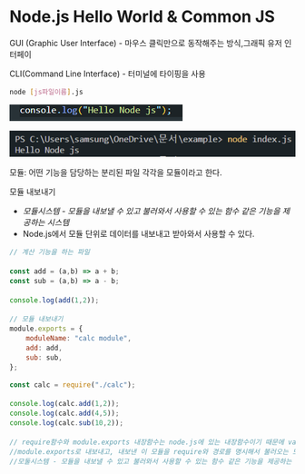 # Node.js Hello World & Common JS

GUI (Graphic User Interface) - 마우스 클릭만으로 동작해주는 방식,그래픽 유저 인터페이

CLI(Command Line Interface) - 터미널에 타이핑을 사용

```bash
node [js파일이름].js
```

![Untitled](Node%20js%20Hello%20World%20&%20Common%20JS%2099fb68b1e1c643b8ad1983b4f514f9a4/Untitled.png)

![Untitled](Node%20js%20Hello%20World%20&%20Common%20JS%2099fb68b1e1c643b8ad1983b4f514f9a4/Untitled%201.png)

모듈: 어떤 기능을 담당하는 분리된 파일 각각을 모듈이라고 한다.

모듈 내보내기

- *모듈시스템 - 모듈을 내보낼 수 있고 불러와서 사용할 수 있는 함수 같은 기능을 제공하는 시스템*
- Node.js에서 모듈 단위로 데이터를 내보내고 받아와서 사용할 수 있다.

```jsx
// 계산 기능을 하는 파일

const add = (a,b) => a + b;
const sub = (a,b) => a - b;

console.log(add(1,2));

// 모듈 내보내기
module.exports = {
    moduleName: "calc module",
    add: add,
    sub: sub,
};
```

```jsx
const calc = require("./calc");

console.log(calc.add(1,2));
console.log(calc.add(4,5));
console.log(calc.sub(10,2));

// require함수와 module.exports 내장함수는 node.js에 있는 내장함수이기 때문에 vanilla.js에서는 이용이 제한 됨
//module.exports로 내보내고, 내보낸 이 모듈을 require와 경로를 명시해서 불러오는 모듈 시스템은 Node.js가 기본적으로 제공하는 모듈 시스템인 common.js라는 모듈 시스템
//모둘시스템 - 모듈을 내보낼 수 있고 불러와서 사용할 수 있는 함수 같은 기능을 제공하는 시스템
```